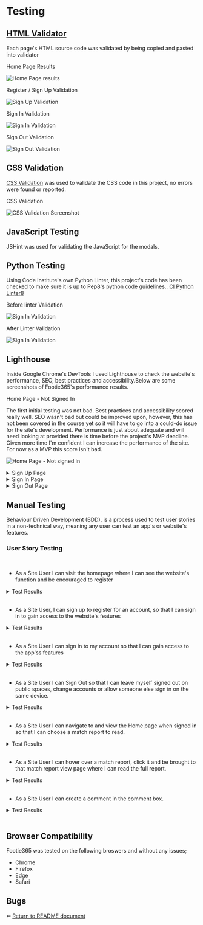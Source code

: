 # Testing

## [HTML Validator](https://validator.w3.org)

Each page's HTML source code was validated by being copied and pasted into validator

<summary>Home Page Results</summary>

   ![Home Page results](readme-docs/testing/validate_home_page_html.JPG)


<summary>Register / Sign Up Validation</summary>

   ![Sign Up Validation](readme-docs/testing/validate_sign_up.JPG)


<summary>Sign In Validation</summary>

   ![Sign In Validation](readme-docs/testing/validate_sign_in.JPG)


<summary>Sign Out Validation</summary>

   ![Sign Out Validation](readme-docs/testing/validate_sign_out.JPG)



## CSS Validation  

[CSS Validation](https://jigsaw.w3.org/css-validator) was used to validate the CSS code in this project, no errors were found or reported.

<summary>CSS Validation</summary>

   ![CSS Validation Screenshot](readme-docs/testing/validate_css_code.JPG)


## JavaScript Testing

JSHint was used for validating the JavaScript for the modals.


## Python Testing

Using Code Institute's own Python Linter, this project's code has been checked to make sure it is up to Pep8's python code guidelines.. [CI Python Linter8](https://pep8ci.herokuapp.com/) 


<summary>Before linter Validation</summary>

   ![Sign In Validation](readme-docs/testing/python_linter_before.JPG)




   <summary>After Linter  Validation</summary>




   ![Sign In Validation](readme-docs/testing/python_linter_after.JPG)


## Lighthouse

Inside Google Chrome's DevTools I used Lighthouse to check the website's performance, SEO, best practices and accessibility.Below are some screenshots of Footie365's performance results.

<summary>Home Page - Not Signed In</summary>

The first initial testing was not bad. Best practices and accessibility scored really well. SEO wasn't bad but could be improved upon, however, this has not been covered in the course yet so it will have to go into a could-do issue for the site's development. Performance is just about adequate and will need looking at provided there is time before the project's MVP deadline. Given more time I'm confident I can increase the performance of the site. For now as a MVP this score isn't bad.

![Home Page - Not signed in](readme-docs/lighthouse/home_page_not_signed_in_lighthouse.JPG)
</details>

<details>
<summary>Sign Up Page</summary>

![Sign Uo Page Lighthouse](readme-docs/lighthouse/sign_up_lighthouse.JPG)
</details>

<details>
<summary>Sign In Page</summary>

![Sign In Page Lighthouse](readme-docs/lighthouse/sign_in_lighthouse.JPG)
</details>

<details>
<summary>Sign Out Page</summary>

![Sign Out Page](readme-docs/lighthouse/sign_out_lighthouse.JPG)
</details>


## Manual Testing

Behaviour Driven Development (BDD), is a process used to test user stories in a non-technical way, meaning any user can test an app's or website's features.

### User Story Testing
</br>

- As a Site User I can visit the homepage where I can see the website's function and be encouraged to register

<details>

<summary>Test Results</summary>


The register link / button is clearly visible and the website's goal is conveyed by the nature of the featured images on the homepage, as well as the logo. Therefore, this passes its test.

![Home](readme-docs/testing/first_user_story_test.JPG)

</details>
</br>

- As a Site User, I can sign up to register for an account, so that I can sign in to gain access to the website's features

<details>

<summary>Test Results</summary>


This passes testing because the registration form is clear,easily accessible and it is easy to understand..

![Register](readme-docs/testing/registration_form.JPG)

</details>
</br>

- As a Site User I can sign in to my account so that I can gain access to the app'ss features

<details>

<summary>Test Results</summary>

This passes the testing because the sign in form is clear, easy to access and only requires 2 credentals. 

![Sign In](readme-docs/testing/sign_in_test.JPG)

</details>
</br>

- As a Site User I can Sign Out so that I can leave myself signed out on public spaces, change accounts or allow someone else sign in on the same device. 

<details>

<summary>Test Results</summary>

This passes its test because the sign out function is accessible, easy to find and easy to comprehend.

![Sign Out](readme-docs/testing/sign_out_test.JPG)

</details>
</br>

- As a Site User I can navigate to and view the Home page when signed in so that I can choose a match report to read.

<details>

<summary>Test Results</summary>

This passes testing because you are automatically redirected to the Home page after signing in and also always have the option of clicking the Footie365 logo or the "Home" option on the navbar to get there. Once there the user can choose which match report they would live to read.

![Index](readme-docs/testing/index_test.JPG)

</details>
</br>

- As a Site User I can hover over a match report, click it and be brought to that match report view page where I can read the full report.

<details>

<summary>Test Results</summary>
</br>
</br>

This passes testing because when the user hovers over the match report title the colour changes on hover to a darker shade of black. Once clicked the user is brought to the match report view page. These actions can both be seen in the below screenshots.

![Hover](readme-docs/testing/match_report_hover.JPG)

![Match](readme-docs/testing/match_report_view_page.JPG)

</details>
</br>

- As a Site User I can create a comment in the comment box. 

<details>

<summary>Test Results</summary>
</br>
</br>

This passes testing because once the user writes a comment in the comment box they can create it by clicking on the submit button underneath. When complete a message pops up to tell the user that their user is awating approval. This helps to moderate the site's comemnts created by users.

![Create Comment](readme-docs/testing/leave_comment_test.JPG)

![Comment Approval](readme-docs/testing/comment_awaiting_approval.JPG)

</details>
</br>


## Browser Compatibility

Footie365 was tested on the following broswers and without any issues;

- Chrome 
- Firefox 
- Edge 
- Safari 


## Bugs




:arrow_left: [Return to README document](README.md)




